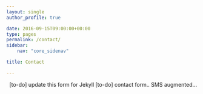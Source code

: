```yaml
---
layout: single
author_profile: true

date: 2016-09-15T09:00:00+00:00
type: pages
permalink: /contact/
sidebar:
    nav: "core_sidenav"

title: Contact

---
```

<div id='contact-form-59'>
</div>

&nbsp;
[to-do] update this form for Jekyll
[to-do] contact form.. SMS augmented&#8230;
